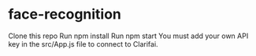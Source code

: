 # face-recognition

Clone this repo
Run npm install
Run npm start
You must add your own API key in the src/App.js file to connect to Clarifai.
